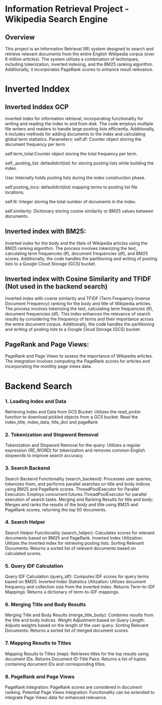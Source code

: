 
# Information Retrieval Project - Wikipedia Search Engine

## Overview
This project is an Information Retrieval (IR) system designed to search and retrieve relevant documents from the entire English Wikipedia corpus (over 6 million articles). The system utilizes a combination of techniques, including tokenization, inverted indexing, and the BM25 ranking algorithm. Additionally, it incorporates PageRank scores to enhance result relevance.

# Inverted Inddex
## Inverted Inddex GCP
inverted index for information retrieval, incorporating functionality for writing and reading the index to and from disk. The code employs multiple file writers and readers to handle large posting lists efficiently. Additionally, it includes methods for adding documents to the index and calculating global term statistics.
Parameters:
self.df: Counter object storing the document frequency per term.

self.term_total:Counter object storing the total frequency per term.

self._posting_list: defaultdict(list) for storing posting lists while building the index.

Use: Internally holds posting lists during the index construction phase.

self.posting_locs: defaultdict(list) mapping terms to posting list file locations.

self.N: Integer storing the total number of documents in the index.

self.similarity: Dictionary storing cosine similarity or BM25 values between documents.

## Inverted index with BM25:
Inverted index for the body and the titels of Wikipedia articles using the BM25 ranking algorithm. The process involves tokenizing the text, calculating term frequencies (tf), document frequencies (df), and BM25 scores. Additionally, the code handles the partitioning and writing of posting lists to a Google Cloud Storage (GCS) bucket.

## Inverted index with Cosine Similarity and TFIDF (Not used in the backend search)
Inverted index with cosine similarity and TFIDF (Term Frequency-Inverse Document Frequency) ranking for the body and title of Wikipedia articles. The process involves tokenizing the text, calculating term frequencies (tf), document frequencies (df). This index enhances the relevance of search results by considering the frequency of terms and their importance across the entire document corpus. Additionally, the code handles the partitioning and writing of posting lists to a Google Cloud Storage (GCS) bucket.

## PageRank and Page Views:
PageRank and Page Views to assess the importance of Wikipedia articles. The integration involves computing the PageRank scores for articles and incorporating the monthly page views data.

# Backend Search
### 1. Loading Index and Data
Retrieving Index and Data from GCS Bucket: Utilizes the read_pickle function to download pickled objects from a GCS bucket.
Read the index_title, index_data, title_dict and pageRank  
### 2. Tokenization and Stopword Removal
Tokenization and Stopword Removal for the query: Utilizes a regular expression (RE_WORD) for tokenization and removes common English stopwords to improve search accuracy.
### 3. Search Backend
Search Backend Functionality (search_backend): Processes user queries, tokenizes them, and performs parallel searches on title and body indices using BM25 and PageRank scores.
ThreadPoolExecutor for Parallel Execution: Employs concurrent.futures.ThreadPoolExecutor for parallel execution of search tasks.
Merging and Ranking Results for title and body: Merges and ranks the results of the body and title using BM25 and PageRank scores, returning the top 50 documents.
### 4. Search Helper
Search Helper Functionality (search_helper): Calculates scores for relevant documents based on BM25 and PageRank.
Inverted Index Utilization: Utilizes the inverted index for retrieving posting lists.
Sorting Relevant Documents: Returns a sorted list of relevant documents based on calculated scores.
### 5. Query IDF Calculation
Query IDF Calculation (query_idf): Computes IDF scores for query terms based on BM25.
Inverted Index Statistics Utilization: Utilizes document frequency and collection size from the inverted index.
Returns Term-to-IDF Mappings: Returns a dictionary of term-to-IDF mappings.
### 6. Merging Title and Body Results
Merging Title and Body Results (merge_title_body): Combines results from the title and body indices.
Weight Adjustment based on Query Length: Adjusts weights based on the length of the user query.
Sorting Relevant Documents: Returns a sorted list of merged document scores.
### 7. Mapping Results to Titles
Mapping Results to Titles (map): Retrieves titles for the top results using document IDs.
Returns Document ID-Title Pairs: Returns a list of tuples containing document IDs and corresponding titles.
### 8. PageRank and Page Views
PageRank Integration: PageRank scores are considered in document ranking.
Potential Page Views Integration: Functionality can be extended to integrate Page Views data for enhanced relevance.


